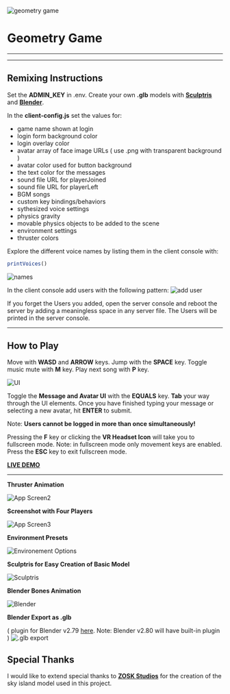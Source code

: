  ![geometry game](https://cdn.glitch.com/162b879e-fd42-40d9-8519-671d783b8c70%2Fgeo-game.gif?1534009918502) 
# Geometry Game 
____
____

## **Remixing Instructions**



Set the **ADMIN_KEY** in .env. Create your own **.glb** models with <a href="http://pixologic.com/sculptris/" no-opener no-referer>**Sculptris**</a> and <a href="https://www.blender.org/download/" no-opener no-referer>**Blender**</a>.

In the **client-config.js** set the values for:
  - game name shown at login
  - login form background color
  - login overlay color
  - avatar array of face image URLs ( use .png with transparent background )
  - avatar color used for button background 
  - the text color for the messages
  - sound file URL for playerJoined
  - sound file URL for playerLeft
  - BGM songs
  - custom key bindings/behaviors
  - sythesized voice settings
  - physics gravity
  - movable physics objects to be added to the scene
  - environment settings
  - thruster colors
  
Explore the different voice names by listing them in the client console with:
```js
printVoices()
```
![names](https://cdn.glitch.com/8cdffa44-0009-4d0b-89c7-731fef3fef0b%2Fnames.png?1533445633949)
  
In the client console add users with the following pattern:
![add user](https://cdn.glitch.com/8cdffa44-0009-4d0b-89c7-731fef3fef0b%2Fadduser.png?1533445801204)

If you forget the Users you added, open the server console and reboot the server by adding a meaningless space in any server file.  The Users will be printed in the server console.
  
  ____

## **How to Play**

Move with **WASD** and **ARROW** keys.  Jump with the **SPACE** key.
Toggle music mute with **M** key. Play next song with **P** key. 

![UI](https://cdn.glitch.com/8cdffa44-0009-4d0b-89c7-731fef3fef0b%2FmessageAndAvatar.png?1533445976674)

Toggle the **Message and Avatar UI** with the **EQUALS** key. **Tab** your way through the UI elements. Once you have finished typing your message or selecting a new avatar, hit **ENTER** to submit.

Note: **Users cannot be logged in more than once simultaneously!**


Pressing the **F** key or clicking the **VR Headset Icon** will take you to fullscreen mode.  Note: in fullscreen mode only movement keys are enabled.  Press the **ESC** key to exit fullscreen mode. 

<a href="https://geometry-game.glitch.me/" no-opener no-referer>**LIVE DEMO**</a>

____



**Thruster Animation**

![App Screen2](https://cdn.glitch.com/97457b24-474e-42eb-9358-c8bc7bab1d9f%2Fapp-screen.gif?1533847350291)

**Screenshot with Four Players**

![App Screen3](https://cdn.glitch.com/162b879e-fd42-40d9-8519-671d783b8c70%2F4players.png?1534020052774)

**Environment Presets**  

![Environement Options](https://github.com/feiss/aframe-environment-component/raw/master/assets/aframeenvironment.gif?raw=true)

**Sculptris for Easy Creation of Basic Model**

![Sculptris](https://cdn.glitch.com/f54ba682-ab47-46e4-bf61-5e68e6053f18%2Fsculptris.png?1532961951688)

**Blender Bones Animation**

![Blender](https://cdn.glitch.com/f54ba682-ab47-46e4-bf61-5e68e6053f18%2Fblender.png?1532961633005)

**Blender Export as .glb**  

( plugin for Blender v2.79 <a href="https://github.com/KhronosGroup/glTF-Blender-Exporter" no-opener no-referer>here</a>. Note: Blender v2.80 will have built-in plugin )
![.glb export](https://cdn.glitch.com/f54ba682-ab47-46e4-bf61-5e68e6053f18%2Fexport.png?1532962417545)

## Special Thanks

I would like to extend special thanks to <a href="https://sketchfab.com/ZOSK" no-opener no-referer>**ZOSK Studios**</a> for the creation of the sky island model used in this project.